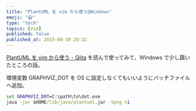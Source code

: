 ```yaml
---
title: "PlantUML を vim から使う@Windows"
emoji: "😀"
type: "tech"
topics: [Vim]
published: false
published_at: 2015-08-30 20:32
---
```


[PlantUML を vim から使う - Qiita](http://qiita.com/taketin/items/5cc7ff13b32492d9e2ad) を読んで使ってみて、Windows で少し躓いたところの話。

環境変数 GRAPHVIZ_DOT を OS に設定しなくてもいいようにバッチファイルへ追加。

```bat:plantuml.bat
set GRAPHVIZ_DOT=C:\path\to\dot.exe
java -jar $HOME/lib/java/plantuml.jar -tpng %1
```

